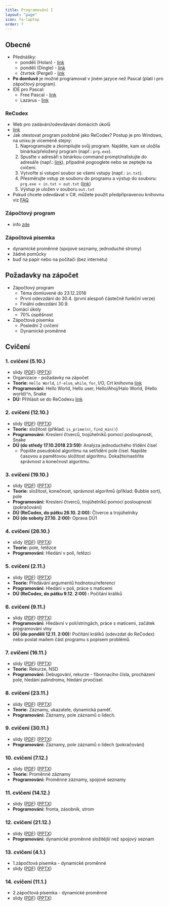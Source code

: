```yaml
---
title: Programování I
layout: "page"
icon: fa-laptop
order: 7
---
```


## Obecné
- Přednášky:
  - pondělí (Holan) - [link](https://ksvi.mff.cuni.cz/~holan/)
  - pondělí (Dingle) - [link](https://ksvi.mff.cuni.cz/~dingle/2018/programming_i.html)
  - čtvrtek (Pergel) - [link](https://kam.mff.cuni.cz/~perm/programovani/NNPRG030/index.html)
- **Po domluvě** je možné programovat v jiném jazyce než Pascal (platí i pro zápočtový program). 
- IDE pro Pascal:
  - Free Pascal - [link](https://www.freepascal.org/)
  - Lazarus - [link](https://www.lazarus-ide.org/)

### ReCodex
- Web pro zadávání/odevdávání domácích úkolů
- [link](https://recodex.mff.cuni.cz/)
- Jak otestovat program podobně jako ReCodex? Postup je pro Windows, na unixu je víceméně stejný: 
  1. Naprogramujte a zkompilujte svůj program. Najděte, kam se uložila binárka/přeložený program (např.: `prg.exe`).
  2. Spusťte v adresáři s binárkou command prompt/nalistujte do adresáře (např.: [link](https://www.digitalcitizen.life/7-ways-launch-command-prompt-windows-7-windows-8)), případně pogooglete nebo se zeptejte na cvičení.
  3.  Vytvořte si vstupní soubor se všemi vstupy (např.: `in.txt`). 
  4.  Přesměrujte vstup ze souboru do programu a výstup do souboru: `prg.exe < in.txt > out.txt` ([link](http://www.ustrem.org/en/articles/redirecting-input-output-streams-en/))
  5.  Výstup je uložen v souboru `out.txt`
- Pokud chcete odevdávat v C#, můžete použít předpřipravenou knihovnu viz [FAQ](https://recodex.mff.cuni.cz/cs/faq)

### Zápočtový program
- info [zde](projects)

### Zápočtová písemka
- dynamické proměnné (spojové seznamy, jednoduché stromy)
- žádné pomůcky
- buď na papír nebo na počítači (bez internetu)

## Požadavky na zápočet
- Zápočtový program
  - Téma domluvené do 23.12.2018
  - První odevzdání do 30.4. (první alespoň částečně funkční verze)
  - Finální odevzdání 30.9.
- Domácí úkoly
  - 70% úspěšnost
- Zápočtová písemka
  - Poslední 2 cvičení
  - Dynamické proměnné

## Cvičení
### 1. cvičení (5.10.)
- slidy ([PDF](data/2018-19/prg1/cv1/prg1_cv1.pdf)) ([PPTX](data/2018-19/prg1/cv1/prg1_cv1.pptx))
- Organizace - požadavky na zápočet
- **Teorie:**  `Hello World`, `if-else`, `while`, `for`, I/O, Crt knihovna [link](https://www.freepascal.org/docs-html/rtl/crt/)
- **Programování:** Hello World, Hello user, Hello/Ahoj/Halo World, (Hello world)^n, Snake
- **DÚ:** Přihlásit se do ReCodexu [link](https://recodex.mff.cuni.cz/cs)

### 2. cvičení (12.10.)
- slidy ([PDF](data/2018-19/prg1/cv2/prg1_cv2.pdf)) ([PPTX](data/2018-19/prg1/cv2/prg1_cv2.pptx))
- **Teorie:** složitost (příklad: `is_prime(n)`, `find_min()`)
- **Programování:** Kreslení čtverců, trojúhelníků pomocí posloupností, Snake
- **DÚ (do středy 17.10.2018 23:59):** Analýza jednoduchého třídění čísel
  - Popište pseudokód algoritmu na setřídění pole čísel. Napište časovou a paměťovou složitost algoritmu. Dokažte/nastiňte správnost a konečnost algoritmu.

### 3. cvičení (19.10.)
- slidy ([PDF](data/2018-19/prg1/cv3/prg1_cv3.pdf)) ([PPTX](data/2018-19/prg1/cv3/prg1_cv3.pptx))
- **Teorie:** složitost, konečnost, správnost algoritmů (příklad: Bubble sort), pole
- **Programování:** Kreslení čtverců, trojúhelníků pomocí posloupností (pokračování)
- **DÚ (ReCodex, do pátku 26.10. 2:00):** Čtverce a trojúhelníky
- **DÚ (do soboty 27.10. 2:00):** Oprava DÚ1

### 4. cvičení (26.10.)
- slidy ([PDF](data/2018-19/prg1/cv4/prg1_cv4.pdf)) ([PPTX](data/2018-19/prg1/cv4/prg1_cv4.pptx))
- **Teorie:** pole, řetězce
- **Programování:** Hledání v poli, řetězci

### 5. cvičení (2.11.)
- slidy ([PDF](data/2018-19/prg1/cv5/prg1_cv5.pdf)) ([PPTX](data/2018-19/prg1/cv5/prg1_cv5.pptx))
- **Teorie:** Předávání argumentů hodnotou/referencí
- **Programování:** Hledání v poli, práce s maticemi
- **DÚ (ReCodex, do pátku 9.12. 2:00) :** Počítání králíků

### 6. cvičení (9.11.)
- slidy ([PDF](data/2018-19/prg1/cv6/prg1_cv6.pdf)) ([PPTX](data/2018-19/prg1/cv6/prg1_cv6.pptx))
- **Programování:** Hledávní v poli/stringách, práce s maticemi, začátek programování vlny
- **DÚ (do pondělí 12.11. 2:00):** Počítání králíků (odevzdat do ReCodex) nebo poslat mailem část programu s popisem problémů.

### 7. cvičení (16.11.)
- slidy ([PDF](data/2018-19/prg1/cv7/prg1_cv7.pdf)) ([PPTX](data/2018-19/prg1/cv7/prg1_cv7.pptx))
- **Teorie:** Rekurze, NSD
- **Programování:** Debugování, rekurze - fibonnaciho čísla, procházení pole, hledání palindromu, hledání prvočísel.

### 8. cvičení (23.11.)
- slidy ([PDF](data/2018-19/prg1/cv8/prg1_cv8.pdf)) ([PPTX](data/2018-19/prg1/cv8/prg1_cv8.pptx))
- **Teorie:** Záznamy, ukazatele, dynamická paměť.
- **Programování:** Záznamy, pole záznamů o lidech.

### 9. cvičení (30.11.)
- slidy ([PDF](data/2018-19/prg1/cv9/prg1_cv9.pdf)) ([PPTX](data/2018-19/prg1/cv9/prg1_cv9.pptx))
- **Programování:** Záznamy, pole záznamů o lidech (pokračování)

### 10. cvičení (7.12.)
- slidy ([PDF](data/2018-19/prg1/cv10/prg1_cv10.pdf)) ([PPTX](data/2018-19/prg1/cv10/prg1_cv10.pptx))
- **Teorie:** Proměnné záznamy
- **Programování:** Proměnné záznamy, spojové seznamy

### 11. cvičení (14.12.)
- slidy ([PDF](data/2018-19/prg1/cv11/prg1_cv11.pdf)) ([PPTX](data/2018-19/prg1/cv11/prg1_cv11.pptx))
- **Programování:** fronta, zásobník, strom

### 12. cvičení (21.12.)
- slidy ([PDF](data/2018-19/prg1/cv12/prg1_cv12.pdf)) ([PPTX](data/2018-19/prg1/cv12/prg1_cv12.pptx))
- **Programování:** dynamické proměnné složitější než spojový seznam

### 13. cvičení (4.1.)
- 1.zápočtová písemka - dynamické proměnné
- slidy ([PDF](data/2018-19/prg1/cv13/prg1_cv13.pdf)) ([PPTX](data/2018-19/prg1/cv13/prg1_cv13.pptx))

### 14. cvičení (11.1.)
- 2.zápočtová písemka - dynamické proměnné
- slidy ([PDF](data/2018-19/prg1/cv14/prg1_cv14.pdf)) ([PPTX](data/2018-19/prg1/cv14/prg1_cv14.pptx))

